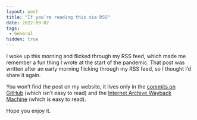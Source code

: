 ```yaml
---
layout: post
title: "If you’re reading this via RSS"
date: 2022-09-02
tags:
 - General
hidden: true
---
```


I woke up this morning and flicked through my RSS feed, which made me remember a fun thing I wrote at the start of the pandemic. That post was written after an early morning flicking through my RSS feed, so I thought I’d share it again.

You won’t find the post on my website, it lives only in the [commits on GitHub](https://github.com/stevenjmesser/visitmy.website/commit/edbb975c62abfda831677833ff7f49526d679c01#diff-f81c1c3a1a487a4b6e4a80f8b5a96c760e5cefbd24189a027c83724eb7beab97) (which isn’t easy to read) and the [Internet Archive Wayback Machine](https://web.archive.org/web/20200328103844/https://visitmy.website/2020/03/28/rss-massive/) (which is easy to read).

Hope you enjoy it.
